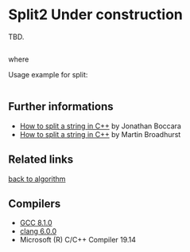 # Split2 Under construction
TBD. 
```cpp
```
where 

Usage example for split:
```cpp
```

## Further informations
* [How to split a string in C++](https://www.fluentcpp.com/2017/04/21/how-to-split-a-string-in-c/) by Jonathan Boccara
* [How to split a string in C++](http://www.martinbroadhurst.com/how-to-split-a-string-in-c.html) by Martin Broadhurst

## Related links
[back to algorithm](../)

## Compilers
* [GCC 8.1.0](https://wandbox.org/)
* [clang 6.0.0](https://wandbox.org/)
* Microsoft (R) C/C++ Compiler 19.14 
